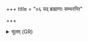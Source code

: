 +++
title = "०६ यद् ब्राह्मणाः सम्भरन्ति"

+++
<details><summary>मूलम् (GR)</summary>

यद् ब्राह्मणाः संभरन्ति  
तृष्टमाशीविषं विषम् ।  
(…) ॥ +++(see 15.16.4cd)+++
</details>